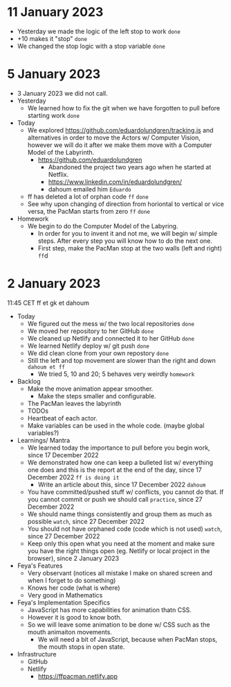 # 11 January 2023

* Yesterday we made the logic of the left stop to work `done`
* +10 makes it "stop" `done`
* We changed the stop logic with a stop variable `done`

# 5 January 2023

* 3 January 2023 we did not call.
* Yesterday
  * We learned how to fix the git when we have forgotten to pull before starting work `done`
* Today
  * We explored https://github.com/eduardolundgren/tracking.js and alternatives in order to move the Actors w/ Computer Vision, however we will do it after we make them move with a Computer Model of the Labyrinth.
    * https://github.com/eduardolundgren
      * Abandoned the project two years ago when he started at Netflix.
      * https://www.linkedin.com/in/eduardolundgren/
      * dahoum emailed him `Eduardo`
  * ff has deleted a lot of orphan code `ff` `done`
  * See why upon changing of direction from horiontal to vertical or vice versa, the PacMan starts from zero `ff` `done`
* Homework
  * We begin to do the Computer Model of the Labyring.
    * In order for you to invent it and not me, we will begin w/ simple steps. After every step you will know how to do the next one.
    * First step, make the PacMan stop at the two walls (left and right) `ff`d

# 2 January 2023

11:45 CET ff et gk et dahoum

* Today
  * We figured out the mess w/ the two local repositories `done`
  * We moved her repository to her GitHub `done`
  * We cleaned up Netlify and connected it to her GitHub `done`
  * We learned Netlify deploy w/ git push `done`
  * We did clean clone from your own repostory `done`
  * Still the left and top movement are slower than the right and down `dahoum et ff`
    * We tried 5, 10 and 20; 5 behaves very weirdly `homework`
* Backlog
  * Make the move animation appear smoother.
    * Make the steps smaller and configurable.
  * The PacMan leaves the labyrinth
  * TODOs
  * Heartbeat of each actor.
  * Make variables can be used in the whole code. (maybe global variables?)
* Learnings/ Mantra
  * We learned today the importance to pull before you begin work, since 17 December 2022
  * We demonstrated how one can keep a bulleted list w/ everything one does and this is the report at the end of the day, since 17 December 2022 `ff is doing it`
    * Write an article about this, since 17 December 2022 `dahoum`
  * You have committed/pushed stuff w/ conflicts, you cannot do that. If you cannot commit or push we should call `practice`, since 27 December 2022
  * We should name things consistently and group them as much as possible `watch`, since 27 December 2022
  * You should not have orphaned code (code which is not used) `watch`, since 27 December 2022
  * Keep only this open what you need at the moment and make sure you have the right things open (eg. Netlify or local project in the browser), since 2 January 2023
* Feya's Features
  * Very observant (notices all mistake I make on shared screen and when I forget to do something)
  * Knows her code (what is where)
  * Very good in Mathematics
* Feya's Implementation Specifics
  * JavaScript has more capabilities for animation thatn CSS.
  * However it is good to know both.
  * So we will leave some animation to be done w/ CSS such as the mouth animaiton movements.
    * We will need a bit of JavaScript, because when PacMan stops, the mouth stops in open state.
* Infrastructure
  * GitHub
  * Netlify
    * https://ffpacman.netlify.app
